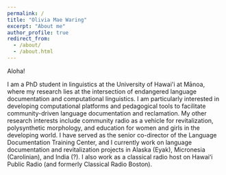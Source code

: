 ```yaml
---
permalink: /
title: "Olivia Mae Waring"
excerpt: "About me"
author_profile: true
redirect_from: 
  - /about/
  - /about.html
---
```


Aloha! 

I am a PhD student in linguistics at the University of Hawai'i at Mānoa, where my research lies at the intersection of endangered language documentation and computational linguistics. I am particularly interested in developing computational platforms and pedagogical tools to facilitate community-driven language documentation and reclamation. My other research interests include community radio as a vehicle for revitalization, polysynthetic morphology, and education for women and girls in the developing world. I have served as the senior co-director of the Language Documentation Training Center, and I currently work on language documentation and revitalization projects in Alaska (Eyak), Micronesia (Carolinian), and India (?). I also work as a classical radio host on Hawaiʻi Public Radio (and formerly Classical Radio Boston).